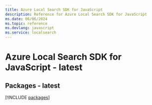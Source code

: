 ```yaml
---
title: Azure Local Search SDK for JavaScript
description: Reference for Azure Local Search SDK for JavaScript
ms.date: 06/06/2024
ms.topic: reference
ms.devlang: javascript
ms.service: localsearch
---
```

# Azure Local Search SDK for JavaScript - latest
## Packages - latest
[!INCLUDE [packages](local-search-index.md)]